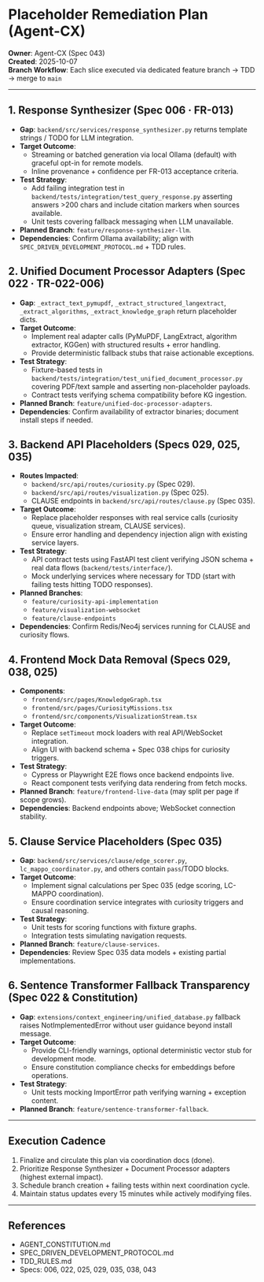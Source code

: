 # Placeholder Remediation Plan (Agent-CX)

**Owner**: Agent-CX (Spec 043)  
**Created**: 2025-10-07  
**Branch Workflow**: Each slice executed via dedicated feature branch → TDD → merge to `main`

---

## 1. Response Synthesizer (Spec 006 · FR-013)
- **Gap**: `backend/src/services/response_synthesizer.py` returns template strings / TODO for LLM integration.
- **Target Outcome**:
  - Streaming or batched generation via local Ollama (default) with graceful opt-in for remote models.
  - Inline provenance + confidence per FR-013 acceptance criteria.
- **Test Strategy**:
  - Add failing integration test in `backend/tests/integration/test_query_response.py` asserting answers >200 chars and include citation markers when sources available.
  - Unit tests covering fallback messaging when LLM unavailable.
- **Planned Branch**: `feature/response-synthesizer-llm`.
- **Dependencies**: Confirm Ollama availability; align with `SPEC_DRIVEN_DEVELOPMENT_PROTOCOL.md` + TDD rules.

## 2. Unified Document Processor Adapters (Spec 022 · TR-022-006)
- **Gap**: `_extract_text_pymupdf`, `_extract_structured_langextract`, `_extract_algorithms`, `_extract_knowledge_graph` return placeholder dicts.
- **Target Outcome**:
  - Implement real adapter calls (PyMuPDF, LangExtract, algorithm extractor, KGGen) with structured results + error handling.
  - Provide deterministic fallback stubs that raise actionable exceptions.
- **Test Strategy**:
  - Fixture-based tests in `backend/tests/integration/test_unified_document_processor.py` covering PDF/text sample and asserting non-placeholder payloads.
  - Contract tests verifying schema compatibility before KG ingestion.
- **Planned Branch**: `feature/unified-doc-processor-adapters`.
- **Dependencies**: Confirm availability of extractor binaries; document install steps if needed.

## 3. Backend API Placeholders (Specs 029, 025, 035)
- **Routes Impacted**:
  - `backend/src/api/routes/curiosity.py` (Spec 029).
  - `backend/src/api/routes/visualization.py` (Spec 025).
  - CLAUSE endpoints in `backend/src/api/routes/clause.py` (Spec 035).
- **Target Outcome**:
  - Replace placeholder responses with real service calls (curiosity queue, visualization stream, CLAUSE services).
  - Ensure error handling and dependency injection align with existing service layers.
- **Test Strategy**:
  - API contract tests using FastAPI test client verifying JSON schema + real data flows (`backend/tests/interface/`).
  - Mock underlying services where necessary for TDD (start with failing tests hitting TODO responses).
- **Planned Branches**:
  - `feature/curiosity-api-implementation`
  - `feature/visualization-websocket`
  - `feature/clause-endpoints`
- **Dependencies**: Confirm Redis/Neo4j services running for CLAUSE and curiosity flows.

## 4. Frontend Mock Data Removal (Specs 029, 038, 025)
- **Components**:
  - `frontend/src/pages/KnowledgeGraph.tsx`
  - `frontend/src/pages/CuriosityMissions.tsx`
  - `frontend/src/components/VisualizationStream.tsx`
- **Target Outcome**:
  - Replace `setTimeout` mock loaders with real API/WebSocket integration.
  - Align UI with backend schema + Spec 038 chips for curiosity triggers.
- **Test Strategy**:
  - Cypress or Playwright E2E flows once backend endpoints live.
  - React component tests verifying data rendering from fetch mocks.
- **Planned Branch**: `feature/frontend-live-data` (may split per page if scope grows).
- **Dependencies**: Backend endpoints above; WebSocket connection stability.

## 5. Clause Service Placeholders (Spec 035)
- **Gap**: `backend/src/services/clause/edge_scorer.py`, `lc_mappo_coordinator.py`, and others contain `pass`/TODO blocks.
- **Target Outcome**:
  - Implement signal calculations per Spec 035 (edge scoring, LC-MAPPO coordination).
  - Ensure coordination service integrates with curiosity triggers and causal reasoning.
- **Test Strategy**:
  - Unit tests for scoring functions with fixture graphs.
  - Integration tests simulating navigation requests.
- **Planned Branch**: `feature/clause-services`.
- **Dependencies**: Review Spec 035 data models + existing partial implementations.

## 6. Sentence Transformer Fallback Transparency (Spec 022 & Constitution)
- **Gap**: `extensions/context_engineering/unified_database.py` fallback raises NotImplementedError without user guidance beyond install message.
- **Target Outcome**:
  - Provide CLI-friendly warnings, optional deterministic vector stub for development mode.
  - Ensure constitution compliance checks for embeddings before operations.
- **Test Strategy**:
  - Unit tests mocking ImportError path verifying warning + exception content.
- **Planned Branch**: `feature/sentence-transformer-fallback`.

---

## Execution Cadence
1. Finalize and circulate this plan via coordination docs (done).
2. Prioritize Response Synthesizer + Document Processor adapters (highest external impact).
3. Schedule branch creation + failing tests within next coordination cycle.
4. Maintain status updates every 15 minutes while actively modifying files.

---

## References
- AGENT_CONSTITUTION.md
- SPEC_DRIVEN_DEVELOPMENT_PROTOCOL.md
- TDD_RULES.md
- Specs: 006, 022, 025, 029, 035, 038, 043

